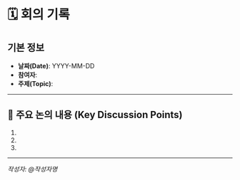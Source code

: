 # 🗓️ 회의 기록

## 기본 정보
- **날짜(Date)**: YYYY-MM-DD  
- **참여자**:  
- **주제(Topic)**:  

---
## 🧠 주요 논의 내용 (Key Discussion Points)
1.  
2.  
3.  

---

_작성자: @작성자명_ 